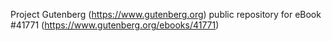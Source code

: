 Project Gutenberg (https://www.gutenberg.org) public repository for eBook #41771 (https://www.gutenberg.org/ebooks/41771)
